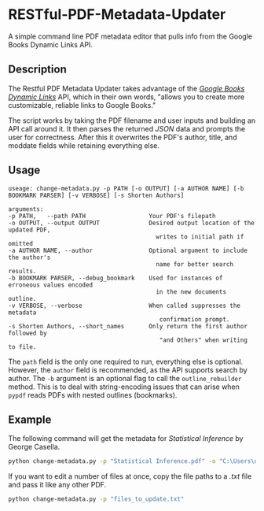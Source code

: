 # RESTful-PDF-Metadata-Updater
A simple command line PDF metadata editor that pulls info from the Google Books Dynamic Links API.

## Description

The Restful PDF Metadata Updater takes advantage of the [_Google Books Dynamic Links_](https://developers.google.com/books/docs/dynamic-links) API, which in their own words, "allows you to create more customizable, reliable links to Google Books."

The script works by taking the PDF filename and user inputs and building an API call around it. It then parses the returned _JSON_ data and prompts the user for correctness. After this it overwrites the PDF's author, title, and moddate fields while retaining everything else.

## Usage
```
useage: change-metadata.py -p PATH [-o OUTPUT] [-a AUTHOR NAME] [-b BOOKMARK PARSER] [-v VERBOSE] [-s Shorten Authors]

arguments:
-p PATH,   --path PATH                  Your PDF's filepath
-o OUTPUT, --output OUTPUT              Desired output location of the updated PDF,
                                          writes to initial path if omitted
-a AUTHOR NAME, --author                Optional argument to include the author's
                                          name for better search results.
-b BOOKMARK PARSER, --debug_bookmark    Used for instances of erroneous values encoded
                                          in the new documents outline.
-v VERBOSE, --verbose                   When called suppresses the metadata
                                           confirmation prompt.
-s Shorten Authors, --short_names       Only return the first author followed by
                                           "and Others" when writing to file.
```

The `path` field is the only one required to run, everything else is optional. However, the `author` field is recommended, as the API supports search by author. 
The `-b` argument is an optional flag to call the `outline_rebuilder` method. This is to deal with string-encoding issues that can arise when `pypdf` reads PDFs with nested outlines (bookmarks).

## Example
The following command will get the metadata for _Statistical Inference_ by George Casella.
```sh
python change-metadata.py -p "Statistical Inference.pdf" -o "C:\Users\user\Statistical Inference.pdf" -a "George Casella"
```
If you want to edit a number of files at once, copy the file paths to a _.txt_ file and pass it like any other PDF.
```sh
python change-metadata.py -p "files_to_update.txt"
```
